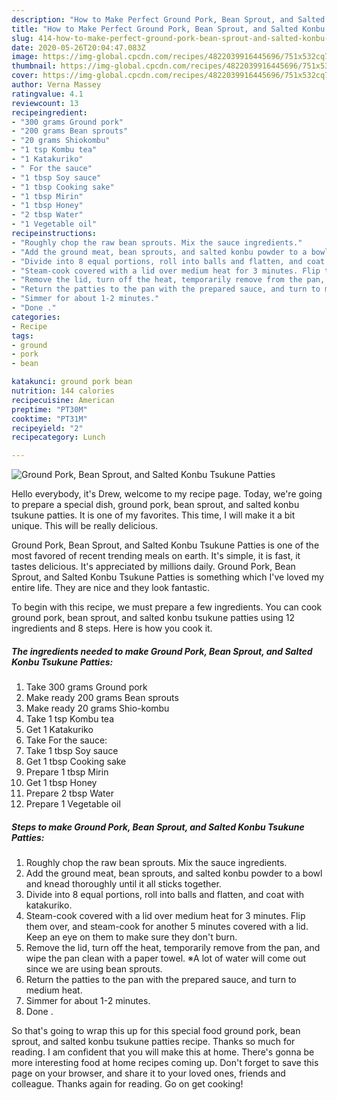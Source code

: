 ```yaml
---
description: "How to Make Perfect Ground Pork, Bean Sprout, and Salted Konbu Tsukune Patties"
title: "How to Make Perfect Ground Pork, Bean Sprout, and Salted Konbu Tsukune Patties"
slug: 414-how-to-make-perfect-ground-pork-bean-sprout-and-salted-konbu-tsukune-patties
date: 2020-05-26T20:04:47.083Z
image: https://img-global.cpcdn.com/recipes/4822039916445696/751x532cq70/ground-pork-bean-sprout-and-salted-konbu-tsukune-patties-recipe-main-photo.jpg
thumbnail: https://img-global.cpcdn.com/recipes/4822039916445696/751x532cq70/ground-pork-bean-sprout-and-salted-konbu-tsukune-patties-recipe-main-photo.jpg
cover: https://img-global.cpcdn.com/recipes/4822039916445696/751x532cq70/ground-pork-bean-sprout-and-salted-konbu-tsukune-patties-recipe-main-photo.jpg
author: Verna Massey
ratingvalue: 4.1
reviewcount: 13
recipeingredient:
- "300 grams Ground pork"
- "200 grams Bean sprouts"
- "20 grams Shiokombu"
- "1 tsp Kombu tea"
- "1 Katakuriko"
- " For the sauce"
- "1 tbsp Soy sauce"
- "1 tbsp Cooking sake"
- "1 tbsp Mirin"
- "1 tbsp Honey"
- "2 tbsp Water"
- "1 Vegetable oil"
recipeinstructions:
- "Roughly chop the raw bean sprouts. Mix the sauce ingredients."
- "Add the ground meat, bean sprouts, and salted konbu powder to a bowl and knead thoroughly until it all sticks together."
- "Divide into 8 equal portions, roll into balls and flatten, and coat with katakuriko."
- "Steam-cook covered with a lid over medium heat for 3 minutes. Flip them over, and steam-cook for another 5 minutes covered with a lid.  Keep an eye on them to make sure they don&#39;t burn."
- "Remove the lid, turn off the heat, temporarily remove from the pan, and wipe the pan clean with a paper towel.  ※A lot of water will come out since we are using bean sprouts."
- "Return the patties to the pan with the prepared sauce, and turn to medium heat."
- "Simmer for about 1-2 minutes."
- "Done ."
categories:
- Recipe
tags:
- ground
- pork
- bean

katakunci: ground pork bean 
nutrition: 144 calories
recipecuisine: American
preptime: "PT30M"
cooktime: "PT31M"
recipeyield: "2"
recipecategory: Lunch

---
```



![Ground Pork, Bean Sprout, and Salted Konbu Tsukune Patties](https://img-global.cpcdn.com/recipes/4822039916445696/751x532cq70/ground-pork-bean-sprout-and-salted-konbu-tsukune-patties-recipe-main-photo.jpg)

Hello everybody, it's Drew, welcome to my recipe page. Today, we're going to prepare a special dish, ground pork, bean sprout, and salted konbu tsukune patties. It is one of my favorites. This time, I will make it a bit unique. This will be really delicious.



Ground Pork, Bean Sprout, and Salted Konbu Tsukune Patties is one of the most favored of recent trending meals on earth. It's simple, it is fast, it tastes delicious. It's appreciated by millions daily. Ground Pork, Bean Sprout, and Salted Konbu Tsukune Patties is something which I've loved my entire life. They are nice and they look fantastic.


To begin with this recipe, we must prepare a few ingredients. You can cook ground pork, bean sprout, and salted konbu tsukune patties using 12 ingredients and 8 steps. Here is how you cook it.

<!--inarticleads1-->

##### The ingredients needed to make Ground Pork, Bean Sprout, and Salted Konbu Tsukune Patties:

1. Take 300 grams Ground pork
1. Make ready 200 grams Bean sprouts
1. Make ready 20 grams Shio-kombu
1. Take 1 tsp Kombu tea
1. Get 1 Katakuriko
1. Take  For the sauce:
1. Take 1 tbsp Soy sauce
1. Get 1 tbsp Cooking sake
1. Prepare 1 tbsp Mirin
1. Get 1 tbsp Honey
1. Prepare 2 tbsp Water
1. Prepare 1 Vegetable oil




<!--inarticleads2-->

##### Steps to make Ground Pork, Bean Sprout, and Salted Konbu Tsukune Patties:

1. Roughly chop the raw bean sprouts. Mix the sauce ingredients.
1. Add the ground meat, bean sprouts, and salted konbu powder to a bowl and knead thoroughly until it all sticks together.
1. Divide into 8 equal portions, roll into balls and flatten, and coat with katakuriko.
1. Steam-cook covered with a lid over medium heat for 3 minutes. Flip them over, and steam-cook for another 5 minutes covered with a lid.  Keep an eye on them to make sure they don&#39;t burn.
1. Remove the lid, turn off the heat, temporarily remove from the pan, and wipe the pan clean with a paper towel.  ※A lot of water will come out since we are using bean sprouts.
1. Return the patties to the pan with the prepared sauce, and turn to medium heat.
1. Simmer for about 1-2 minutes.
1. Done .




So that's going to wrap this up for this special food ground pork, bean sprout, and salted konbu tsukune patties recipe. Thanks so much for reading. I am confident that you will make this at home. There's gonna be more interesting food at home recipes coming up. Don't forget to save this page on your browser, and share it to your loved ones, friends and colleague. Thanks again for reading. Go on get cooking!
